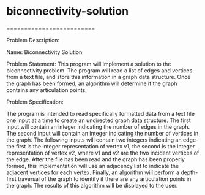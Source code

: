 # biconnectivity-solution
=========================

Problem Description:
 
Name: Biconnectivity Solution

Problem Statement:
This program will implement a solution to the biconnectivity problem. The
program will read a list of edges and vertices from a text file, and store this
information in a graph data structure. Once the graph has been formed, an 
algorithm will determine if the graph contains any articulation points. 
 
 
Problem Specification:

The program is intended to read specifically formatted data from a text file
one input at a time to create an undirected graph data structure. The first
input will contain an integer indicating the number of edges in the graph. 
The second input will contain an integer indicating the number of vertices in 
the graph. The following inputs will contain two integers indicating an edge-
the first is the integer representation of vertex v1, the second is the 
integer representation of vertex v2, where v1 and v2 are the two incident 
vertices of the edge. After the file has been read and the graph has been 
properly formed, this implementation will use an adjacency list to indicate 
the adjacent vertices for each vertex. Finally, an algorithm will perform a 
depth-first traversal of the graph to identify if there are any articulation 
points in the graph. The results of this algorithm will be displayed to the user. 
